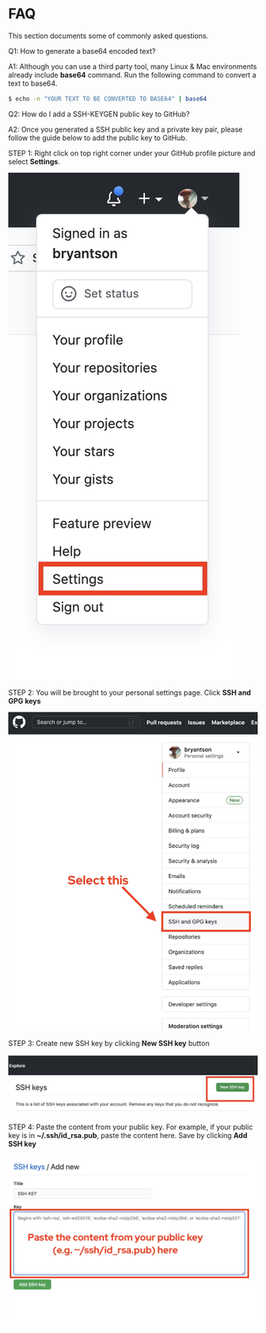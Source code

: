 # FAQ 

This section documents some of commonly asked questions.

Q1: How to generate a base64 encoded text?

A1: Although you can use a third party tool, many Linux & Mac environments already include **base64** command. Run the following command to convert a text to base64.

```sh
$ echo -n "YOUR TEXT TO BE CONVERTED TO BASE64" | base64
```

Q2: How do I add a SSH-KEYGEN public key to GitHub?

A2: Once you generated a SSH public key and a private key pair, please follow the guide below to add the public key to GitHub.

STEP 1: Right click on top right corner under your GitHub profile picture and select **Settings**. 

![Go to Settings](../images/ssh-key/1_Settings.jpg)

STEP 2: You will be brought to your personal settings page. Click **SSH and GPG keys**

![Select SSH and GPG keys](/images/ssh-key/2_SSHKEY_OPTION.jpg)

STEP 3: Create new SSH key by clicking **New SSH key** button

![Click New SSH Key](../images/ssh-key/3_NEW_SSHKEY.jpg)

STEP 4: Paste the content from your public key. For example, if your public key is in **~/.ssh/id_rsa.pub**, paste the content here. Save by clicking **Add SSH key**

![Click New SSH Key](../images/ssh-key/4_CONTENT_PUBLICKEY.jpg)